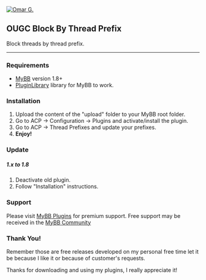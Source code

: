 [![Omar G.](http://omarg.me/public/images/logo.png "Omar G. MyBB Page")](http://omarg.me/mybb "Omar G. MyBB Page")

## OUGC Block By Thread Prefix
Block threads by thread prefix.

***

### Requirements
- [MyBB](http://www.mybb.com/downloads "Download MyBB") version 1.8+
- [PluginLibrary](http://mods.mybb.com/view/pluginlibrary "Download PluginLibrary") library for MyBB to work.

### Installation
1. Upload the content of the "upload" folder to your MyBB root folder.
2. Go to ACP -> Configuration -> Plugins and activate/install the plugin.
3. Go to ACP -> Thread Prefixes and update your prefixes.
4. __Enjoy!__

### Update
##### 1.x to 1.8
1. Deactivate old plugin.
2. Follow "Installation" instructions.

### Support
Please visit [MyBB Plugins](http://forums.mybb-plugins.com/Forum-Free-Plugins--47 "Visit MyBB Plugins") for premium support. Free support may be received in the [MyBB Community](http://community.mybb.com "Visit MyBB Community")

### Thank You!
Remember those are free releases developed on my personal free time let it be because I like it or because of customer's requests.

Thanks for downloading and using my plugins, I really appreciate it!